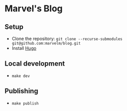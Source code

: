 # Marvel's Blog
## Setup
- Clone the repository: `git clone --recurse-submodules git@github.com:marvelm/blog.git`
- Install [Hugo](https://gohugo.io/getting-started/quick-start/#step-1-install-hugo)

## Local development
- `make dev`


## Publishing
- `make publish`

